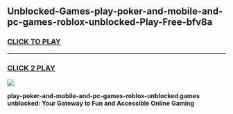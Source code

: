 
## Unblocked-Games-play-poker-and-mobile-and-pc-games-roblox-unblocked-Play-Free-bfv8a
<h3>
<a href="https://premium76.site?title=play-poker-and-mobile-and-pc-games-roblox-unblocked&ref=18A1">CLICK TO PLAY</a></h3>
<hr>

<h3>
<a href="https://premium76.site?title=play-poker-and-mobile-and-pc-games-roblox-unblocked&ref=18A1">CLICK 2 PLAY</a>
  
</h3>

<a href="https://premium76.site?title=play-poker-and-mobile-and-pc-games-roblox-unblocked&ref=18A1"><img src="https://clearcache.store/games.png"></a>


**play-poker-and-mobile-and-pc-games-roblox-unblocked games unblocked: Your Gateway to Fun and Accessible Online Gaming**
